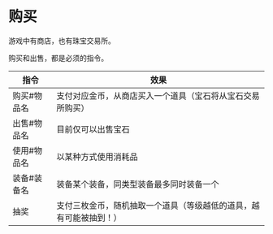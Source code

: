 # 购买
游戏中有商店，也有珠宝交易所。

购买和出售，都是必须的指令。

| 指令        | 效果                                                         |
| ----------- | ------------------------------------------------------------ |
| 购买#物品名 | 支付对应金币，从商店买入一个道具（宝石将从宝石交易所购买）   |
| 出售#物品名 | 目前仅可以出售宝石                                           |
| 使用#物品名 | 以某种方式使用消耗品                                         |
| 装备#装备名 | 装备某个装备，同类型装备最多同时装备一个                     |
| 抽奖        | 支付三枚金币，随机抽取一个道具（等级越低的道具，越有可能被抽到！） |

